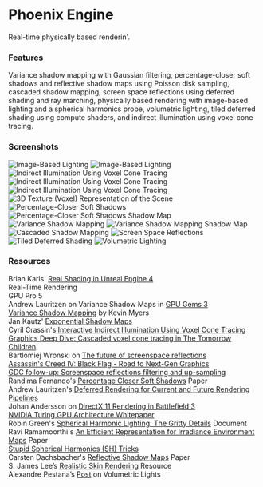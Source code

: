 # Phoenix Engine
Real-time physically based renderin'.

### Features
Variance shadow mapping with Gaussian filtering, percentage-closer soft shadows and reflective shadow maps using Poisson disk sampling, cascaded shadow mapping, screen space reflections using deferred shading and ray marching, physically based rendering with image-based lighting and a spherical harmonics probe, volumetric lighting, tiled deferred shading using compute shaders, and indirect illumination using voxel cone tracing.

### Screenshots
![](images/ibl.png "Image-Based Lighting")
![](images/ibl2.png "Image-Based Lighting")
![](images/vct.png "Indirect Illumination Using Voxel Cone Tracing")
![](images/vct2.png "Indirect Illumination Using Voxel Cone Tracing")
![](images/vct3.png "Indirect Illumination Using Voxel Cone Tracing")
![](images/vct4.png "3D Texture (Voxel) Representation of the Scene")
![](images/pcss.png "Percentage-Closer Soft Shadows")
![](images/pcss_sm.png "Percentage-Closer Soft Shadows Shadow Map")
![](images/vsm.png "Variance Shadow Mapping")
![](images/vsm_sm.png "Variance Shadow Mapping Shadow Map")
![](images/csm.png "Cascaded Shadow Mapping")
![](images/ssr.png "Screen Space Reflections")
![](images/tds.png "Tiled Deferred Shading")
![](images/vl.png "Volumetric Lighting")

### Resources
Brian Karis' [Real Shading in Unreal Engine 4](https://cdn2.unrealengine.com/Resources/files/2013SiggraphPresentationsNotes-26915738.pdf)  
Real-Time Rendering  
GPU Pro 5  
Andrew Lauritzen on Variance Shadow Maps in [GPU Gems 3](https://developer.nvidia.com/gpugems/GPUGems3/gpugems3_ch08.html)  
[Variance Shadow Mapping](http://developer.download.nvidia.com/SDK/10/direct3d/Source/VarianceShadowMapping/Doc/VarianceShadowMapping.pdf) by Kevin Myers  
Jan Kautz' [Exponential Shadow Maps](http://jankautz.com/publications/esm_gi08.pdf)  
Cyril Crassin's [Interactive Indirect Illumination Using Voxel Cone Tracing](https://research.nvidia.com/sites/default/files/pubs/2011-09_Interactive-Indirect-Illumination/GIVoxels-pg2011-authors.pdf)  
[Graphics Deep Dive: Cascaded voxel cone tracing in The Tomorrow Children](https://www.gamasutra.com/view/news/286023/Graphics_Deep_Dive_Cascaded_voxel_cone_tracing_in_The_Tomorrow_Children.php)  
Bartlomiej Wronski on [The future of screenspace reflections](https://www.gamasutra.com/blogs/BartlomiejWronski/20140129/209609/The_future_of_screenspace_reflections.php)  
[Assassin's Creed IV: Black Flag - Road to Next-Gen Graphics](https://www.gdcvault.com/play/1020397/Assassin-s-Creed-IV-Black)  
[GDC follow-up: Screenspace reflections filtering and up-sampling](https://bartwronski.com/2014/03/23/gdc-follow-up-screenspace-reflections-filtering-and-up-sampling/)  
Randima Fernando's [Percentage Closer Soft Shadows](http://developer.download.nvidia.com/shaderlibrary/docs/shadow_PCSS.pdf) Paper  
Andrew Lauritzen's [Deferred Rendering for Current and Future Rendering Pipelines](https://software.intel.com/sites/default/files/m/d/4/1/d/8/lauritzen_deferred_shading_siggraph_2010.pdf)  
Johan Andersson on [DirectX 11 Rendering in Battlefield 3](http://www.dice.se/wp-content/uploads/2014/12/GDC11_DX11inBF3_Public.pdf)  
[NVIDIA Turing GPU Architecture Whitepaper](https://www.nvidia.com/content/dam/en-zz/Solutions/design-visualization/technologies/turing-architecture/NVIDIA-Turing-Architecture-Whitepaper.pdf)  
Robin Green's [Spherical Harmonic Lighting: The Gritty Details](http://silviojemma.com/public/papers/lighting/spherical-harmonic-lighting.pdf) Document  
Ravi Ramamoorthi's [An Efficient Representation for Irradiance Environment Maps](http://cseweb.ucsd.edu/~ravir/papers/envmap/envmap.pdf) Paper  
[Stupid Spherical Harmonics (SH) Tricks](https://www.ppsloan.org/publications/StupidSH36.pdf)  
Carsten Dachsbacher's [Reflective Shadow Maps](http://www.klayge.org/material/3_12/GI/rsm.pdf) Paper  
S. James Lee’s [Realistic Skin Rendering](https://www.evl.uic.edu/sjames/cs525/project3.html) Resource  
Alexandre Pestana’s [Post](http://www.alexandre-pestana.com/volumetric-lights/) on Volumetric Lights
